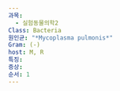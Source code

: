 ```yaml
---
과목:
  - 실험동물의학2
Class: Bacteria
원인균: "*Mycoplasma pulmonis*"
Gram: (-)
host: M, R
특징: 
증상: 
순서: 1
---
```

